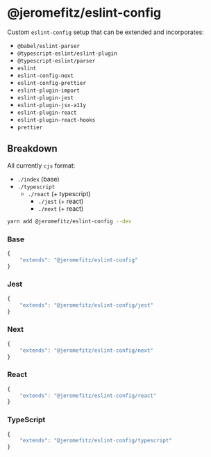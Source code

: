 # @jeromefitz/eslint-config

Custom `eslint-config` setup that can be extended and incorporates:

- `@babel/eslint-parser`
- `@typescript-eslint/eslint-plugin`
- `@typescript-eslint/parser`
- `eslint`
- `eslint-config-next`
- `eslint-config-prettier`
- `eslint-plugin-import`
- `eslint-plugin-jest`
- `eslint-plugin-jsx-a11y`
- `eslint-plugin-react`
- `eslint-plugin-react-hooks`
- `prettier`

## Breakdown

All currently `cjs` format:

- `./index` (base)
- `./typescript`
  - `./react` (+ typescript)
    - `./jest` (+ react)
    - `./next` (+ react)

```sh
yarn add @jeromefitz/eslint-config --dev
```

### Base

```js
{
    "extends": "@jeromefitz/eslint-config"
}
```

### Jest

```js
{
    "extends": "@jeromefitz/eslint-config/jest"
}
```

### Next

```js
{
    "extends": "@jeromefitz/eslint-config/next"
}
```

### React

```js
{
    "extends": "@jeromefitz/eslint-config/react"
}
```

### TypeScript

```js
{
    "extends": "@jeromefitz/eslint-config/typescript"
}
```
